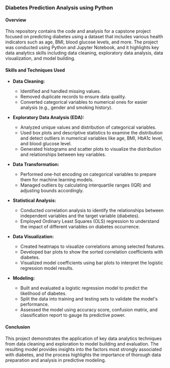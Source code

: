 ### Diabetes Prediction Analysis using Python

#### Overview
This repository contains the code and analysis for a capstone project focused on predicting diabetes using a dataset that includes various health indicators such as age, BMI, blood glucose levels, and more. The project was conducted using Python and Jupyter Notebook, and it highlights key data analytics skills including data cleaning, exploratory data analysis, data visualization, and model building.

#### Skills and Techniques Used

- **Data Cleaning:**
  - Identified and handled missing values.
  - Removed duplicate records to ensure data quality.
  - Converted categorical variables to numerical ones for easier analysis (e.g., gender and smoking history).

- **Exploratory Data Analysis (EDA):**
  - Analyzed unique values and distribution of categorical variables.
  - Used box plots and descriptive statistics to examine the distribution and detect outliers in numerical variables like age, BMI, HbA1c level, and blood glucose level.
  - Generated histograms and scatter plots to visualize the distribution and relationships between key variables.

- **Data Transformation:**
  - Performed one-hot encoding on categorical variables to prepare them for machine learning models.
  - Managed outliers by calculating interquartile ranges (IQR) and adjusting bounds accordingly.

- **Statistical Analysis:**
  - Conducted correlation analysis to identify the relationships between independent variables and the target variable (diabetes).
  - Employed Ordinary Least Squares (OLS) regression to understand the impact of different variables on diabetes occurrence.

- **Data Visualization:**
  - Created heatmaps to visualize correlations among selected features.
  - Developed bar plots to show the sorted correlation coefficients with diabetes.
  - Visualized model coefficients using bar plots to interpret the logistic regression model results.

- **Modeling:**
  - Built and evaluated a logistic regression model to predict the likelihood of diabetes.
  - Split the data into training and testing sets to validate the model's performance.
  - Assessed the model using accuracy score, confusion matrix, and classification report to gauge its predictive power.

#### Conclusion
This project demonstrates the application of key data analytics techniques from data cleaning and exploration to model building and evaluation. The resulting model provides insights into the factors most strongly associated with diabetes, and the process highlights the importance of thorough data preparation and analysis in predictive modeling.
